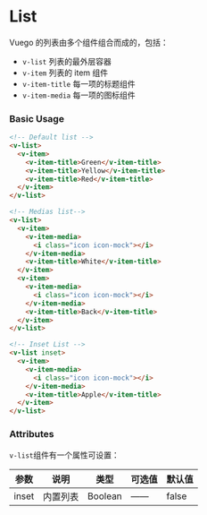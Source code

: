 # List

Vuego 的列表由多个组件组合而成的，包括：

* `v-list` 列表的最外层容器
* `v-item`  列表的 item 组件
* `v-item-title` 每一项的标题组件
* `v-item-media` 每一项的图标组件

### Basic Usage

```html
<!-- Default list -->
<v-list>
  <v-item>
    <v-item-title>Green</v-item-title>
    <v-item-title>Yellow</v-item-title>
    <v-item-title>Red</v-item-title>
  </v-item>
</v-list>

<!-- Medias list-->
<v-list>
  <v-item>
    <v-item-media>
      <i class="icon icon-mock"></i>
    </v-item-media>
    <v-item-title>White</v-item-title>
  </v-item>
  <v-item>
    <v-item-media>
      <i class="icon icon-mock"></i>
    </v-item-media>
    <v-item-title>Back</v-item-title>
  </v-item>
</v-list>

<!-- Inset List -->
<v-list inset>
  <v-item>
    <v-item-media>
      <i class="icon icon-mock"></i>
    </v-item-media>
    <v-item-title>Apple</v-item-title>
  </v-item>
</v-list>
```

### Attributes

`v-list`组件有一个属性可设置：

|参数|说明|类型|可选值|默认值|
|----|----|----|----|----|
|inset| 内置列表 | Boolean | —— | false |


<v-phone hash="list"></v-phone>

